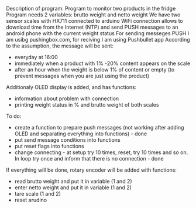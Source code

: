 Description of program:
Program to monitor two products in the fridge
Program needs 2 variables: brutto weight and netto weight
We have two sensor scales with HX711 connected to arduino
WiFi connection allows to download time from the Internet (NTP) and send PUSH messages to an android phone with the current weight status
For sending messeges PUSH I am usibg pushingbox.com, for reciving I am using Pushbullet app
According to the assumption, the message will be sent:
- everyday at 16:00
- immediately when a product with 1% -20% content appears on the scale
- after an hour when the weight is below 1% of content or empty (to prevent messages when you are just using the product)

Additionaly OLED display is added, and has functions:
- information about problem with connection
- printing weight status in % and brutto weight of both scales

To do:
- create a function to prepare push messages (not working after adding OLED and separating everything into functions) - done
- put send message conditions into functions
- put reset flags into functions
- change connecting - at setup try 10 times, reset, try 10 times and so on. In loop try once and inform that there is no connection - done


If everything will be done, rotary encoder will be added with functions:
- read brutto weight and put it in variable (1 and 2)
- enter netto weight and put it in variable (1 and 2)
- tare scale (1 and 2)
- reset arudino
